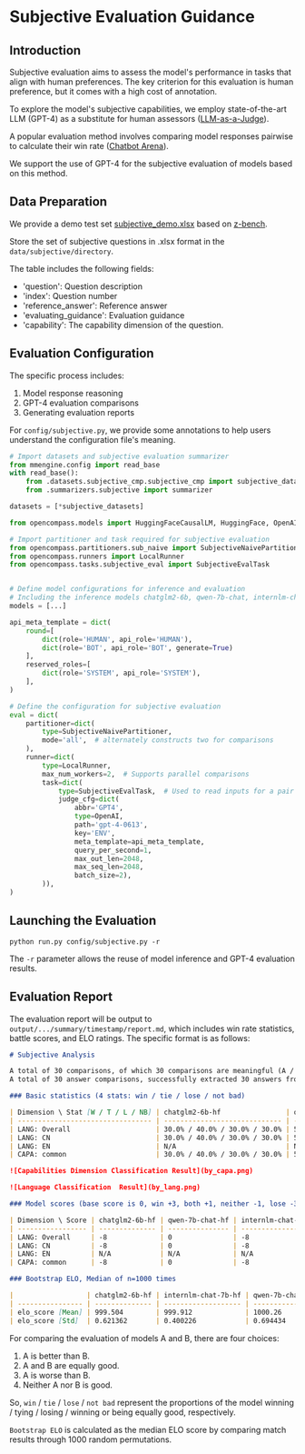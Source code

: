 # Subjective Evaluation Guidance

## Introduction

Subjective evaluation aims to assess the model's performance in tasks that align with human preferences. The key criterion for this evaluation is human preference, but it comes with a high cost of annotation.

To explore the model's subjective capabilities, we employ state-of-the-art LLM (GPT-4) as a substitute for human assessors ([LLM-as-a-Judge](https://arxiv.org/abs/2306.05685)).

A popular evaluation method involves comparing model responses pairwise to calculate their win rate ([Chatbot Arena](https://chat.lmsys.org/)).

We support the use of GPT-4 for the subjective evaluation of models based on this method.

## Data Preparation

We provide a demo test set [subjective_demo.xlsx](https://opencompass.openxlab.space/utils/subjective_demo.xlsx) based on [z-bench](https://github.com/zhenbench/z-bench).

Store the set of subjective questions in .xlsx format in the `data/subjective/directory`.

The table includes the following fields:

- 'question': Question description
- 'index': Question number
- 'reference_answer': Reference answer
- 'evaluating_guidance': Evaluation guidance
- 'capability': The capability dimension of the question.

## Evaluation Configuration

The specific process includes:

1. Model response reasoning
2. GPT-4 evaluation comparisons
3. Generating evaluation reports

For `config/subjective.py`, we provide some annotations to help users understand the configuration file's meaning.

```python
# Import datasets and subjective evaluation summarizer
from mmengine.config import read_base
with read_base():
    from .datasets.subjective_cmp.subjective_cmp import subjective_datasets
    from .summarizers.subjective import summarizer

datasets = [*subjective_datasets]

from opencompass.models import HuggingFaceCausalLM, HuggingFace, OpenAI

# Import partitioner and task required for subjective evaluation
from opencompass.partitioners.sub_naive import SubjectiveNaivePartitioner
from opencompass.runners import LocalRunner
from opencompass.tasks.subjective_eval import SubjectiveEvalTask


# Define model configurations for inference and evaluation
# Including the inference models chatglm2-6b, qwen-7b-chat, internlm-chat-7b, and the evaluation model gpt4
models = [...]

api_meta_template = dict(
    round=[
        dict(role='HUMAN', api_role='HUMAN'),
        dict(role='BOT', api_role='BOT', generate=True)
    ],
    reserved_roles=[
        dict(role='SYSTEM', api_role='SYSTEM'),
    ],
)

# Define the configuration for subjective evaluation
eval = dict(
    partitioner=dict(
        type=SubjectiveNaivePartitioner,
        mode='all',  # alternately constructs two for comparisons
    ),
    runner=dict(
        type=LocalRunner,
        max_num_workers=2,  # Supports parallel comparisons
        task=dict(
            type=SubjectiveEvalTask,  # Used to read inputs for a pair of models
            judge_cfg=dict(
                abbr='GPT4',
                type=OpenAI,
                path='gpt-4-0613',
                key='ENV',
                meta_template=api_meta_template,
                query_per_second=1,
                max_out_len=2048,
                max_seq_len=2048,
                batch_size=2),
        )),
)
```

## Launching the Evaluation

```shell
python run.py config/subjective.py -r
```

The `-r` parameter allows the reuse of model inference and GPT-4 evaluation results.

## Evaluation Report

The evaluation report will be output to `output/.../summary/timestamp/report.md`, which includes win rate statistics, battle scores, and ELO ratings. The specific format is as follows:

```markdown
# Subjective Analysis

A total of 30 comparisons, of which 30 comparisons are meaningful (A / B answers inconsistent)
A total of 30 answer comparisons, successfully extracted 30 answers from GPT-4 replies, with an extraction success rate of 100.00%

### Basic statistics (4 stats: win / tie / lose / not bad)

| Dimension \ Stat [W / T / L / NB] | chatglm2-6b-hf                | qwen-7b-chat-hf              | internlm-chat-7b-hf           |
| --------------------------------- | ----------------------------- | ---------------------------- | ----------------------------- |
| LANG: Overall                     | 30.0% / 40.0% / 30.0% / 30.0% | 50.0% / 0.0% / 50.0% / 50.0% | 30.0% / 40.0% / 30.0% / 30.0% |
| LANG: CN                          | 30.0% / 40.0% / 30.0% / 30.0% | 50.0% / 0.0% / 50.0% / 50.0% | 30.0% / 40.0% / 30.0% / 30.0% |
| LANG: EN                          | N/A                           | N/A                          | N/A                           |
| CAPA: common                      | 30.0% / 40.0% / 30.0% / 30.0% | 50.0% / 0.0% / 50.0% / 50.0% | 30.0% / 40.0% / 30.0% / 30.0% |

![Capabilities Dimension Classification Result](by_capa.png)

![Language Classification  Result](by_lang.png)

### Model scores (base score is 0, win +3, both +1, neither -1, lose -3)

| Dimension \ Score | chatglm2-6b-hf | qwen-7b-chat-hf | internlm-chat-7b-hf |
| ----------------- | -------------- | --------------- | ------------------- |
| LANG: Overall     | -8             | 0               | -8                  |
| LANG: CN          | -8             | 0               | -8                  |
| LANG: EN          | N/A            | N/A             | N/A                 |
| CAPA: common      | -8             | 0               | -8                  |

### Bootstrap ELO, Median of n=1000 times

|                  | chatglm2-6b-hf | internlm-chat-7b-hf | qwen-7b-chat-hf |
| ---------------- | -------------- | ------------------- | --------------- |
| elo_score [Mean] | 999.504        | 999.912             | 1000.26         |
| elo_score [Std]  | 0.621362       | 0.400226            | 0.694434        |
```

For comparing the evaluation of models A and B, there are four choices:

1. A is better than B.
2. A and B are equally good.
3. A is worse than B.
4. Neither A nor B is good.

So, `win` / `tie` / `lose` / `not bad` represent the proportions of the model winning / tying / losing / winning or being equally good, respectively.

`Bootstrap ELO` is calculated as the median ELO score by comparing match results through 1000 random permutations.

